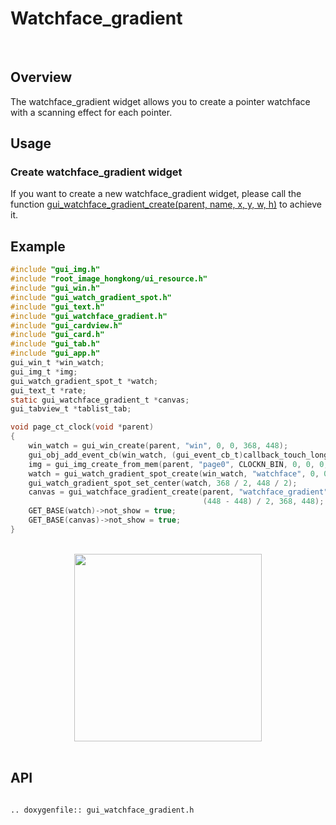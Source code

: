 # Watchface_gradient
<br>

## Overview

The watchface_gradient widget allows you to create a pointer watchface with a scanning effect for each pointer.

## Usage

### Create watchface_gradient widget

If you want to create a new watchface_gradient widget, please call the function [gui_watchface_gradient_create(parent, name, x, y, w, h)](#gui_watchface_gradient_create) to achieve it.

## Example

```c
#include "gui_img.h"
#include "root_image_hongkong/ui_resource.h"
#include "gui_win.h"
#include "gui_watch_gradient_spot.h"
#include "gui_text.h"
#include "gui_watchface_gradient.h"
#include "gui_cardview.h"
#include "gui_card.h"
#include "gui_tab.h"
#include "gui_app.h"
gui_win_t *win_watch;
gui_img_t *img;
gui_watch_gradient_spot_t *watch;
gui_text_t *rate;
static gui_watchface_gradient_t *canvas;
gui_tabview_t *tablist_tab;

void page_ct_clock(void *parent)
{
    win_watch = gui_win_create(parent, "win", 0, 0, 368, 448);
    gui_obj_add_event_cb(win_watch, (gui_event_cb_t)callback_touch_long, GUI_EVENT_TOUCH_LONG, NULL);
    img = gui_img_create_from_mem(parent, "page0", CLOCKN_BIN, 0, 0, 0, 0);
    watch = gui_watch_gradient_spot_create(win_watch, "watchface", 0, 0, 0, 0);
    gui_watch_gradient_spot_set_center(watch, 368 / 2, 448 / 2);
    canvas = gui_watchface_gradient_create(parent, "watchface_gradient", (368 - 368) / 2,
                                           (448 - 448) / 2, 368, 448);
    GET_BASE(watch)->not_show = true;
    GET_BASE(canvas)->not_show = true;
}
```

<br>
<div style="text-align: center"><img src="https://foruda.gitee.com/images/1699931787525761928/f8a2202f_10641540.png" width = "300" /></div>
<br>

<span id = "gui_watchface_gradient_create">

## API

</span>

```eval_rst

.. doxygenfile:: gui_watchface_gradient.h

```
